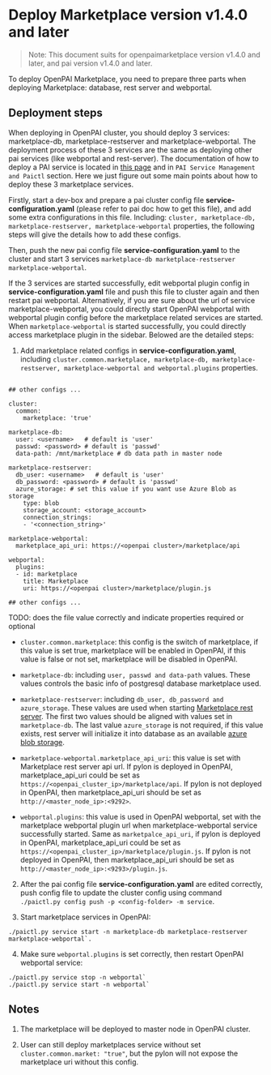 # Deploy Marketplace version v1.4.0 and later

> Note: This document suits for openpaimarketplace version v1.4.0 and later, and pai version v1.4.0 and later.

To deploy OpenPAI Marketplace, you need to prepare three parts when deploying Marketplace: database, rest server and webportal.

## Deployment steps

When deploying in OpenPAI cluster, you should deploy 3 services: marketplace-db, marketplace-restserver and marketplace-webportal. The deployment process of these 3 services are the same as deploying other pai services (like webportal and rest-server). The documentation of how to deploy a PAI service is located in [this page](https://openpai.readthedocs.io/en/latest/manual/cluster-admin/basic-management-operations.html#pai-service-management-and-paictl) and in `PAI Service Management and Paictl` section. Here we just figure out some main points about how to deploy these 3 marketplace services.

Firstly, start a dev-box and prepare a pai cluster config file **service-configuration.yaml** (please refer to pai doc how to get this file), and add some extra configurations in this file. Including: `cluster, marketplace-db, marketplace-restserver, marketplace-webportal` properties, the following steps will give the details how to add these configs.

Then, push the new pai config file **service-configuration.yaml** to the cluster and start 3 services `marketplace-db marketplace-restserver marketplace-webportal`.

If the 3 services are started successfully, edit webportal plugin config in **service-configuration.yaml** file and push this file to cluster again and then restart pai webportal. Alternatively, if you are sure about the url of service marketplace-webportal, you could directly start OpenPAI webportal with webportal plugin config before the marketplace related services are started. When `marketplace-webportal` is started successfully, you could directly access marketplace plugin in the sidebar. Belowed are the detailed steps:

1. Add marketplace related configs in **service-configuration.yaml**, including `cluster.common.marketplace, marketplace-db, marketplace-restserver, marketplace-webportal and webportal.plugins` properties.

  ```

  ## other configs ...

  cluster:
    common:
      marketplace: 'true'

  marketplace-db:
    user: <username>   # default is 'user'
    passwd: <password> # default is 'passwd'
    data-path: /mnt/marketplace # db data path in master node

  marketplace-restserver:
    db_user: <username>   # default is 'user'
    db_password: <password> # default is 'passwd'
    azure_storage: # set this value if you want use Azure Blob as storage
      type: blob
      storage_account: <storage_account>
      connection_strings:
      - '<connection_string>'

  marketplace-webportal:
    marketplace_api_uri: https://<openpai cluster>/marketplace/api

  webportal:
    plugins:
    - id: marketplace
      title: Marketplace
      uri: https://<openpai cluster>/marketplace/plugin.js

  ## other configs ...

  ```

  TODO: does the file value correctly and indicate properties required or optional

  - `cluster.common.marketplace`: this config is the switch of marketplace, if this value is set true, marketplace will be enabled in OpenPAI, if this value is false or not set, marketplace will be disabled in OpenPAI.

  - `marketplace-db`: including `user, passwd and data-path` values. These values controls the basic info of postgresql database marketplace used.

  - `marketplace-restserver`: including `db_user, db_password and azure_storage`. These values are used when starting [Marketplace rest server](https://github.com/microsoft/pai/tree/master/src/marketplace-restserver/config). The first two values should be aligned with values set in `marketplace-db`. The last value `azure_storage` is not required, if this value exists, rest server will initialize it into database as an available [azure blob storage](../user/data_management.md).

  - `marketplace-webportal.marketplace_api_uri`: this value is set with Marketplace rest server api url. If pylon is deployed in OpenPAI, marketplace_api_uri could be set as `https://<openpai_cluster_ip>/marketplace/api`. If pylon is not deployed in OpenPAI, then marketplace_api_uri should be set as `http://<master_node_ip>:<9292>`.

  - `webportal.plugins`: this value is used in OpenPAI webportal, set with the marketplace webportal plugin url when marketplace-webportal service successfully started. Same as `marketpalce_api_uri`, if pylon is deployed in OpenPAI, marketplace_api_uri could be set as `https://<openpai_cluster_ip>/marketplace/plugin.js`. If pylon is not deployed in OpenPAI, then marketplace_api_uri should be set as `http://<master_node_ip>:<9293>/plugin.js`.

2.  After the pai config file **service-configuration.yaml** are edited correctly, push config file to update the cluster config using command `./paictl.py config push -p <config-folder> -m service`.

3.  Start marketplace services in OpenPAI:

  ```
  ./paictl.py service start -n marketplace-db marketplace-restserver marketplace-webportal`.
  ```

4.  Make sure `webportal.plugins` is set correctly, then restart OpenPAI webportal service:

  ```
  ./paictl.py service stop -n webportal`
  ./paictl.py service start -n webportal`
  ```

## Notes

1. The marketplace will be deployed to master node in OpenPAI cluster.

2. User can still deploy marketplaces service without set `cluster.common.market: "true"`, but the pylon will not expose the marketplace uri without this config.
